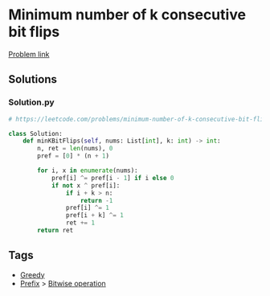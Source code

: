 # Minimum number of k consecutive bit flips

[Problem link](https://leetcode.com/problems/minimum-number-of-k-consecutive-bit-flips/)

## Solutions


### Solution.py
```py
# https://leetcode.com/problems/minimum-number-of-k-consecutive-bit-flips/

class Solution:
    def minKBitFlips(self, nums: List[int], k: int) -> int:
        n, ret = len(nums), 0
        pref = [0] * (n + 1)

        for i, x in enumerate(nums):
            pref[i] ^= pref[i - 1] if i else 0
            if not x ^ pref[i]:
                if i + k > n:
                    return -1
                pref[i] ^= 1
                pref[i + k] ^= 1
                ret += 1
        return ret
```
## Tags

* [Greedy](/README.md#Greedy)
* [Prefix](/README.md#Prefix) > [Bitwise operation](/README.md#Prefix-Bitwise_operation)
